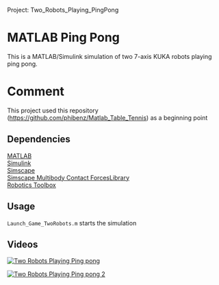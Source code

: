 Project: Two_Robots_Playing_PingPong
# MATLAB Ping Pong
This is a MATLAB/Simulink simulation of two 7-axis KUKA robots playing ping pong.

# Comment
This project used this repository (https://github.com/phibenz/Matlab_Table_Tennis) as a beginning point 

## Dependencies
[MATLAB](https://de.mathworks.com/help/matlab/)  
[Simulink](https://de.mathworks.com/help/simulink/index.html)  
[Simscape](https://de.mathworks.com/help/physmod/simscape/index.html)  
[Simscape Multibody Contact ForcesLibrary](https://de.mathworks.com/matlabcentral/fileexchange/47417-simscape-multibody-contact-forces-library)  
[Robotics Toolbox](https://www.mathworks.com/products/robotics.html)  

## Usage
`Launch_Game_TwoRobots.m` starts the simulation

## Videos
[![Two Robots Playing Ping pong](https://i9.ytimg.com/vi/covMtJ-vK6g/mq2.jpg?sqp=CMzU2_wF&rs=AOn4CLBadDjFRkUPI_Cg2k_KaJMiU2QUmQ)](https://youtu.be/covMtJ-vK6g "KUKA IIWA7 playing ping pong (Kuka IIWA7 playing ping pong (MATLAB simulation))")

[![Two Robots Playing Ping pong 2](https://i9.ytimg.com/vi/ley3xYENL5k/mq1.jpg?sqp=CNDb2_wF&rs=AOn4CLD3IcSrWDqb4jtbVSewfZFNCGOAcg)](https://youtu.be/ley3xYENL5k)

